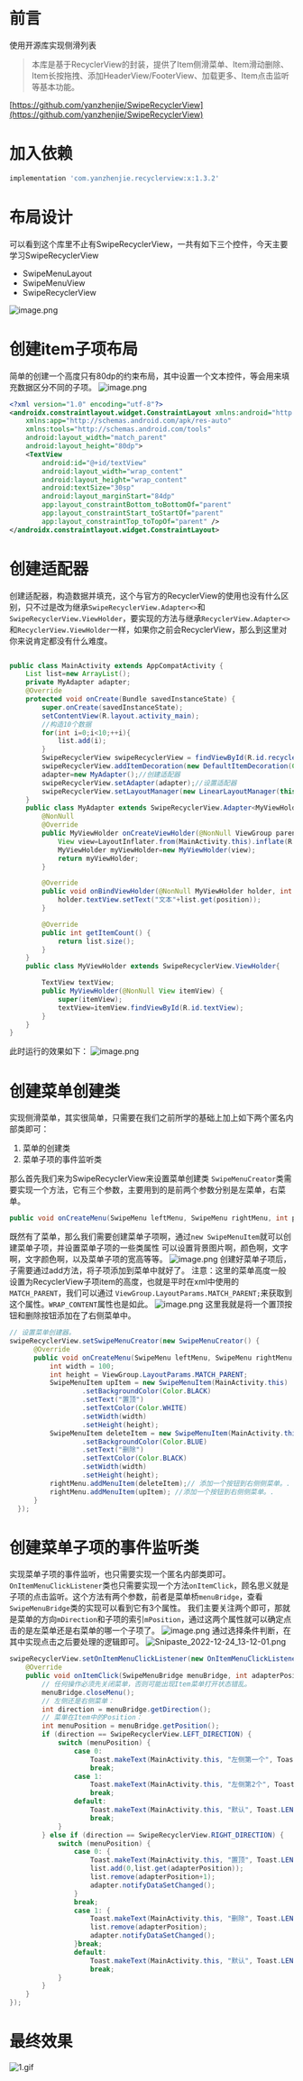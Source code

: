 # 前言
使用开源库实现侧滑列表
> 本库是基于RecyclerView的封装，提供了Item侧滑菜单、Item滑动删除、Item长按拖拽、添加HeaderView/FooterView、加载更多、Item点击监听等基本功能。

[https://github.com/yanzhenjie/SwipeRecyclerView](https://github.com/yanzhenjie/SwipeRecyclerView)
# 加入依赖
```groovy
implementation 'com.yanzhenjie.recyclerview:x:1.3.2'
```
# 布局设计
可以看到这个库里不止有SwipeRecyclerView，一共有如下三个控件，今天主要学习SwipeRecyclerView

- SwipeMenuLayout
- SwipeMenuView
- SwipeRecyclerView

![image.png](https://cdn.nlark.com/yuque/0/2022/png/32682386/1671622804669-9a3f13b3-a70e-4c12-a3a5-fa2a59935b93.png#averageHue=%23668972&clientId=uc1f08a01-6bd7-4&from=paste&height=1040&id=uf4231474&originHeight=1040&originWidth=1920&originalType=binary&ratio=1&rotation=0&showTitle=false&size=201942&status=done&style=none&taskId=u5a1c47a0-016a-415e-b00c-6bb4526877c&title=&width=1920)
# 创建item子项布局
简单的创建一个高度只有80dp的约束布局，其中设置一个文本控件，等会用来填充数据区分不同的子项。
![image.png](https://cdn.nlark.com/yuque/0/2022/png/32682386/1671855908666-e0fe0ae1-df64-4047-a7ec-64b375e010a4.png#averageHue=%236a8b62&clientId=u0cf8fc9b-fb88-4&from=paste&height=1040&id=ufb4b276a&originHeight=1040&originWidth=1920&originalType=binary&ratio=1&rotation=0&showTitle=false&size=200025&status=done&style=none&taskId=u37998bcd-086a-456b-98eb-d4e660c0cda&title=&width=1920)
```xml
<?xml version="1.0" encoding="utf-8"?>
<androidx.constraintlayout.widget.ConstraintLayout xmlns:android="http://schemas.android.com/apk/res/android"
    xmlns:app="http://schemas.android.com/apk/res-auto"
    xmlns:tools="http://schemas.android.com/tools"
    android:layout_width="match_parent"
    android:layout_height="80dp">
    <TextView
        android:id="@+id/textView"
        android:layout_width="wrap_content"
        android:layout_height="wrap_content"
        android:textSize="30sp"
        android:layout_marginStart="84dp"
        app:layout_constraintBottom_toBottomOf="parent"
        app:layout_constraintStart_toStartOf="parent"
        app:layout_constraintTop_toTopOf="parent" />
</androidx.constraintlayout.widget.ConstraintLayout>
```
# 创建适配器
创建适配器，构造数据并填充，这个与官方的RecyclerView的使用也没有什么区别，只不过是改为继承`SwipeRecyclerView.Adapter<>`和`SwipeRecyclerView.ViewHolder`，要实现的方法与继承`RecyclerView.Adapter<>`和`RecyclerView.ViewHolder`一样，如果你之前会RecyclerView，那么到这里对你来说肯定都没有什么难度。
```java

public class MainActivity extends AppCompatActivity {
    List list=new ArrayList();
    private MyAdapter adapter;
    @Override
    protected void onCreate(Bundle savedInstanceState) {
        super.onCreate(savedInstanceState);
        setContentView(R.layout.activity_main);
        //构造10个数据
        for(int i=0;i<10;++i){
            list.add(i);
        }
        SwipeRecyclerView swipeRecyclerView = findViewById(R.id.recycler_view);//获取列表控件
        swipeRecyclerView.addItemDecoration(new DefaultItemDecoration(Color.BLACK));//分割线
        adapter=new MyAdapter();//创建适配器
        swipeRecyclerView.setAdapter(adapter);//设置适配器
        swipeRecyclerView.setLayoutManager(new LinearLayoutManager(this));//设置布局
    }
    public class MyAdapter extends SwipeRecyclerView.Adapter<MyViewHolder>{
        @NonNull
        @Override
        public MyViewHolder onCreateViewHolder(@NonNull ViewGroup parent, int viewType) {
            View view=LayoutInflater.from(MainActivity.this).inflate(R.layout.item_swiperecyclerview,parent,false);
            MyViewHolder myViewHolder=new MyViewHolder(view);
            return myViewHolder;
        }

        @Override
        public void onBindViewHolder(@NonNull MyViewHolder holder, int position) {
            holder.textView.setText("文本"+list.get(position));
        }

        @Override
        public int getItemCount() {
            return list.size();
        }
    }
    public class MyViewHolder extends SwipeRecyclerView.ViewHolder{

        TextView textView;
        public MyViewHolder(@NonNull View itemView) {
            super(itemView);
            textView=itemView.findViewById(R.id.textView);
        }
    }
}
```
此时运行的效果如下：
![image.png](https://cdn.nlark.com/yuque/0/2022/png/32682386/1671858459074-5f89edc9-4e52-47c0-8262-c2d5349b1628.png#averageHue=%2304d0bc&clientId=u0cf8fc9b-fb88-4&from=paste&height=890&id=u26dda3d0&originHeight=890&originWidth=417&originalType=binary&ratio=1&rotation=0&showTitle=false&size=24384&status=done&style=none&taskId=u821d6651-1a09-4270-acd6-8203f7f0d86&title=&width=417)
# 创建菜单创建类
实现侧滑菜单，其实很简单，只需要在我们之前所学的基础上加上如下两个匿名内部类即可：

1. 菜单的创建类
2. 菜单子项的事件监听类

那么首先我们来为SwipeRecyclerView来设置菜单创建类
`SwipeMenuCreator`类需要实现一个方法，它有三个参数，主要用到的是前两个参数分别是左菜单，右菜单。
```java
public void onCreateMenu(SwipeMenu leftMenu, SwipeMenu rightMenu, int position)
```
既然有了菜单，那么我们需要创建菜单子项啊，通过`new SwipeMenuItem`就可以创建菜单子项，并设置菜单子项的一些类属性
可以设置背景图片啊，颜色啊，文字啊，文字颜色啊，以及菜单子项的宽高等等。
![image.png](https://cdn.nlark.com/yuque/0/2022/png/32682386/1671857498834-744b2e1b-6cde-4456-811b-6f78ad439d78.png#averageHue=%23494d51&clientId=u0cf8fc9b-fb88-4&from=paste&height=256&id=ud35e95bf&originHeight=256&originWidth=515&originalType=binary&ratio=1&rotation=0&showTitle=false&size=56476&status=done&style=none&taskId=u4d51fd84-f9f5-4d36-b770-c5849d2c544&title=&width=515)
创建好菜单子项后，子需要通过add方法，将子项添加到菜单中就好了。
注意：这里的菜单高度一般设置为RecyclerView子项item的高度，也就是平时在xml中使用的`MATCH_PARENT`，我们可以通过 `ViewGroup.LayoutParams.MATCH_PARENT;`来获取到这个属性。`WRAP_CONTENT`属性也是如此。
![image.png](https://cdn.nlark.com/yuque/0/2022/png/32682386/1671857807900-8b59f3f4-782a-499e-aa1e-8e80407a28d7.png#averageHue=%23707e58&clientId=u0cf8fc9b-fb88-4&from=paste&height=142&id=ud735fb1a&originHeight=142&originWidth=821&originalType=binary&ratio=1&rotation=0&showTitle=false&size=28874&status=done&style=none&taskId=u337c9ab8-9494-44d5-bf1d-01be8765c58&title=&width=821)
这里我就是将一个置顶按钮和删除按钮添加在了右侧菜单中。
```java
// 设置菜单创建器。
swipeRecyclerView.setSwipeMenuCreator(new SwipeMenuCreator() {
      @Override
      public void onCreateMenu(SwipeMenu leftMenu, SwipeMenu rightMenu, int position) {
          int width = 100;
          int height = ViewGroup.LayoutParams.MATCH_PARENT;
          SwipeMenuItem upItem = new SwipeMenuItem(MainActivity.this)
                  .setBackgroundColor(Color.BLACK)
                  .setText("置顶")
                  .setTextColor(Color.WHITE)
                  .setWidth(width)
                  .setHeight(height);
          SwipeMenuItem deleteItem = new SwipeMenuItem(MainActivity.this)
                  .setBackgroundColor(Color.BLUE)
                  .setText("删除")
                  .setTextColor(Color.BLACK)
                  .setWidth(width)
                  .setHeight(height);
          rightMenu.addMenuItem(deleteItem);// 添加一个按钮到右侧侧菜单。.
          rightMenu.addMenuItem(upItem); //添加一个按钮到右侧侧菜单。.
      }
  });
```
# 创建菜单子项的事件监听类
实现菜单子项的事件监听，也只需要实现一个匿名内部类即可。
`OnItemMenuClickListener`类也只需要实现一个方法`onItemClick`，顾名思义就是子项的点击监听。这个方法有两个参数，前者是菜单桥`menuBridge`，查看`SwipeMenuBridge`类的实现可以看到它有3个属性。
我们主要关注两个即可，那就是菜单的方向`mDirection`和子项的索引`mPosition`，通过这两个属性就可以确定点击的是左菜单还是右菜单的哪一个子项了。
![image.png](https://cdn.nlark.com/yuque/0/2022/png/32682386/1671858243551-e66fbfb4-ccd9-4bd8-88ac-2561431a8faa.png#averageHue=%232d2c2b&clientId=u0cf8fc9b-fb88-4&from=paste&height=563&id=ub8a35826&originHeight=563&originWidth=759&originalType=binary&ratio=1&rotation=0&showTitle=false&size=58954&status=done&style=none&taskId=u139e9507-54a4-4bda-bec3-d36f1a88e72&title=&width=759)
通过选择条件判断，在其中实现点击之后要处理的逻辑即可。
![Snipaste_2022-12-24_13-12-01.png](https://cdn.nlark.com/yuque/0/2022/png/32682386/1671858782772-7e3391f0-e96a-414a-b965-564f3ac58065.png#averageHue=%2303d7c2&clientId=u0cf8fc9b-fb88-4&from=drop&id=uc410ad92&originHeight=595&originWidth=405&originalType=binary&ratio=1&rotation=0&showTitle=false&size=29584&status=done&style=none&taskId=ufba43d5d-a2b7-4f79-a08a-249a73401e5&title=)
```java
swipeRecyclerView.setOnItemMenuClickListener(new OnItemMenuClickListener() {
    @Override
    public void onItemClick(SwipeMenuBridge menuBridge, int adapterPosition) {
        // 任何操作必须先关闭菜单，否则可能出现Item菜单打开状态错乱。
        menuBridge.closeMenu();
        // 左侧还是右侧菜单：
        int direction = menuBridge.getDirection();
        // 菜单在Item中的Position：
        int menuPosition = menuBridge.getPosition();
        if (direction == SwipeRecyclerView.LEFT_DIRECTION) {
            switch (menuPosition) {
                case 0:
                    Toast.makeText(MainActivity.this, "左侧第一个", Toast.LENGTH_SHORT).show();
                    break;
                case 1:
                    Toast.makeText(MainActivity.this, "左侧第2个", Toast.LENGTH_SHORT).show();
                    break;
                default:
                    Toast.makeText(MainActivity.this, "默认", Toast.LENGTH_SHORT).show();
                    break;
            }
        } else if (direction == SwipeRecyclerView.RIGHT_DIRECTION) {
            switch (menuPosition) {
                case 0: {
                    Toast.makeText(MainActivity.this, "置顶", Toast.LENGTH_SHORT).show();
                    list.add(0,list.get(adapterPosition));
                    list.remove(adapterPosition+1);
                    adapter.notifyDataSetChanged();
                }
                break;
                case 1: {
                    Toast.makeText(MainActivity.this, "删除", Toast.LENGTH_SHORT).show();
                    list.remove(adapterPosition);
                    adapter.notifyDataSetChanged();
                }break;
                default:
                    Toast.makeText(MainActivity.this, "默认", Toast.LENGTH_SHORT).show();
                    break;
            }
        }
    }
});
```
# 最终效果
![1.gif](https://cdn.nlark.com/yuque/0/2022/gif/32682386/1671858628624-c59ddbc6-32f7-4317-9a4c-a723d8a90e4d.gif#averageHue=%2303d1bd&clientId=u0cf8fc9b-fb88-4&from=drop&id=ue7f5f7f3&originHeight=864&originWidth=415&originalType=binary&ratio=1&rotation=0&showTitle=false&size=579840&status=done&style=none&taskId=ucfcf16ac-7501-40bc-b209-8881bb636e9&title=)
